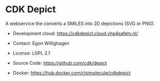 # CDK Depict

A webservice the converts a SMILES into 2D depictions (SVG or PNG).

* Development cloud: https://cdkdepict.cloud.vhp4safety.nl/
* Contact: Egon Willighagen

* License: LGPL 2.1
* Source Code: https://github.com/cdk/depict
* Docker: https://hub.docker.com/r/simolecule/cdkdepict

<script type="application/ld+json">
{
  "@context": "https://schema.org/",
  "@type": "ComputationalTool",
  "http://purl.org/dc/terms/conformsTo": {
      "@type": "CreativeWork", "@id": "https://bioschemas.org/profiles/ComputationalTool/1.0-RELEASE"
  },
  "@id" : "https://vhp4safety.github.io/cloud/service/cdkdepict",
  "name": "CDK Depict", 
  "description": "A webservice the converts a SMILES into 2D depictions (SVG or PNG).",
  "url": "https://cdkdepict.cloud.vhp4safety.nl/"
}
</script>
